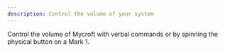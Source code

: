 ```yaml
---
description: Control the volume of your system
---
```

Control the volume of Mycroft with verbal commands or by spinning the physical
button on a Mark 1.
